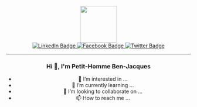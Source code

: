 <div id="header" align="center"><img src="https://media.giphy.com/media/M9gbBd9nbDrOTu1Mqx/giphy.gif" width="100"/></div>
<div id="badges" align="center">
  <a href="https://www.linkedin.com/mwlite/in/ben-jacques-petit-homme">
    <img src="https://img.shields.io/badge/LinkedIn-blue?style=for-the-badge&logo=linkedin&logoColor=white" alt="LinkedIn Badge"/>
  </a>
  <a href="https://www.facebook.com/ben.petithomme.9/">
    <img src="https://img.shields.io/badge/Facebook-blue?style=for-the-badge&labelColor=white&logo=facebook" alt="Facebook Badge"/>
  </a>
  <a href="https://twitter.com/benjacquesph">
    <img src="https://img.shields.io/badge/Twitter-blue?style=for-the-badge&logo=twitter&logoColor=white" alt="Twitter Badge"/>
  </a>
</div>
       
<div align="center"> <hr></div> 
       
<div align="center"><h3> Hi 👋, I'm Petit-Homme Ben-Jacques </h3>  
<ul>
<li> 👀 I’m interested in ... </li>
<li> 🌱 I’m currently learning ... </li>
<li> 💞️ I’m looking to collaborate on ... </li>
<li> 📫 How to reach me ...  </li>
</ul>

</div> 


<!---
DevBeneymar/DevBeneymar is a ✨ special ✨ repository because its `README.md` (this file) appears on your GitHub profile.
You can click the Preview link to take a look at your changes.
---
